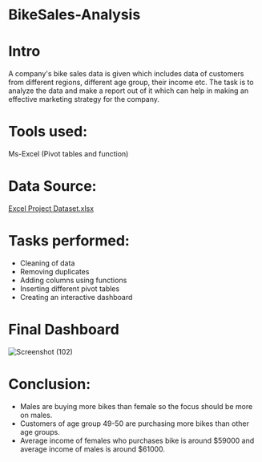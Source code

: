 # BikeSales-Analysis

# Intro
  A company's bike sales data is given which includes data of customers from different regions, different age group, their income etc. 
  The task is to analyze the data and make a report out of it which can help in making an effective marketing strategy for the company.

# Tools used:
  Ms-Excel (Pivot tables and function)
  
# Data Source:
  [Excel Project Dataset.xlsx](https://github.com/Richa-Chamoli/BikeSales-Analysis/files/9557727/Excel.Project.Dataset.xlsx)

# Tasks performed:
  * Cleaning of data
  * Removing duplicates
  * Adding columns using functions
  * Inserting different pivot tables
  * Creating an interactive dashboard

# Final Dashboard
  ![Screenshot (102)](https://user-images.githubusercontent.com/113079745/189920469-eb7cc016-f999-40b8-b441-2657c1bfa73c.png)



# Conclusion:
  * Males are buying more bikes than female so the focus should be more on males.
  * Customers of age group 49-50 are purchasing more bikes than other age groups.
  * Average income of females who purchases bike is around $59000 and average income of males is around $61000.
